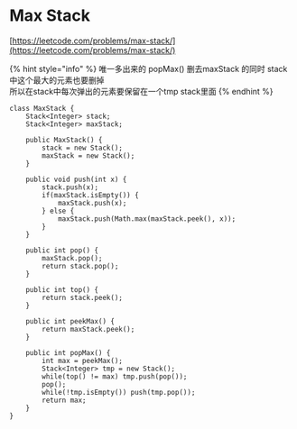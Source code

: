 # Max Stack

[https://leetcode.com/problems/max-stack/](https://leetcode.com/problems/max-stack/)

{% hint style="info" %}
&#x20;唯一多出来的 popMax()  删去maxStack 的同时 stack 中这个最大的元素也要删掉\
所以在stack中每次弹出的元素要保留在一个tmp stack里面
{% endhint %}

```
class MaxStack {
    Stack<Integer> stack;
    Stack<Integer> maxStack;

    public MaxStack() {
        stack = new Stack();
        maxStack = new Stack();
    }
    
    public void push(int x) {
        stack.push(x);
        if(maxStack.isEmpty()) {
            maxStack.push(x);
        } else {
            maxStack.push(Math.max(maxStack.peek(), x));
        }
    }
    
    public int pop() {
        maxStack.pop();
        return stack.pop();
    }
    
    public int top() {
        return stack.peek();
    }
    
    public int peekMax() {
        return maxStack.peek();
    }
    
    public int popMax() {
        int max = peekMax();
        Stack<Integer> tmp = new Stack();
        while(top() != max) tmp.push(pop());
        pop();
        while(!tmp.isEmpty()) push(tmp.pop());
        return max;
    }
}
```
